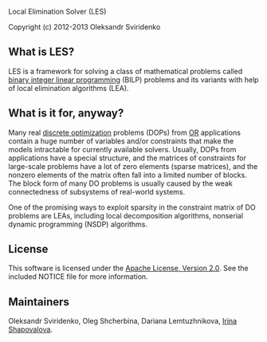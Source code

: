 <!--- -*- mode: markdown; -*- --->

Local Elimination Solver (LES)

Copyright (c) 2012-2013 Oleksandr Sviridenko

What is LES?
------------

LES is a framework for solving a class of mathematical problems called
[binary integer linear programming](http://en.wikipedia.org/wiki/Integer_linear_programming)
(BILP) problems and its variants with help of local elimination algorithms
(LEA).

What is it for, anyway?
-----------------------

Many real
[discrete optimization](http://en.wikipedia.org/wiki/Discrete_optimization)
problems (DOPs) from [OR](http://en.wikipedia.org/wiki/Operations_research)
applications contain a huge number of variables and/or constraints that make the
models intractable for currently available solvers. Usually, DOPs from
applications have a special structure, and the matrices of constraints for
large-scale problems have a lot of zero elements (sparse matrices), and the
nonzero elements of the matrix often fall into a limited number of blocks. The
block form of many DO problems is usually caused by the weak connectedness of
subsystems of real-world systems.

One of the promising ways to exploit sparsity in the constraint matrix of DO
problems are LEAs, including local decomposition algorithms, nonserial dynamic
programming (NSDP) algorithms.

License
-------

This software is licensed under the [Apache License, Version
2.0](http://www.apache.org/licenses/LICENSE-2.0.html). See the included NOTICE
file for more information.

Maintainers
-----------

Oleksandr Sviridenko, Oleg Shcherbina, Dariana Lemtuzhnikova,
[Irina Shapovalova](https://github.com/IreneZR/les).
